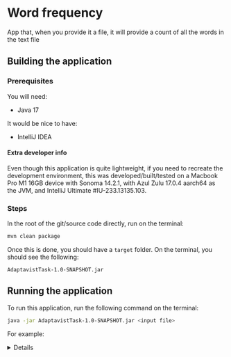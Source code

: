 # Word frequency

App that, when you provide it a file, it will provide a count of all the words in the text file

## Building the application

### Prerequisites

You will need:

* Java 17

It would be nice to have:

* IntelliJ IDEA

#### Extra developer info

Even though this application is quite lightweight, if you need to recreate the development environment, this was 
developed/built/tested on a Macbook Pro M1 16GB device with Sonoma 14.2.1, with Azul Zulu 17.0.4 aarch64 as the JVM, 
and IntelliJ Ultimate #IU-233.13135.103.

### Steps

In the root of the git/source code directly, run on the terminal:

```bash
mvn clean package
```

Once this is done, you should have a `target` folder. On the terminal, you should see the following:

```
AdaptavistTask-1.0-SNAPSHOT.jar
```


## Running the application

To run this application, run the following command on the terminal:

```bash
java -jar AdaptavistTask-1.0-SNAPSHOT.jar <input file>
```

For example:

<details>

```bash
soheb@Sohebs-MacBook-Pro target % java -jar AdaptavistTask-1.0-SNAPSHOT.jar /Users/soheb/Documents/Console.txt
line:136
mainccffjs:133
debug:129
signalr:128
bst:128
gmt:128
invoked:64
invoking:56
salehubgetproxybids:32
salehubgetwinningvehicles:30
salehubgetcurrentsalevehicle:29
salehublistvehicles:18
of:7
x:7
to:7
the:5
with:5
failed:4
log:4
error:4
a:4
connection:3
resource:3
status:3
server:3
timeout:3
not:3
salehubgetvehiclereserveanddamage:3
found:3
load:3
websockets:3
responded:3
transport:3
connected:3
websocket:2
state:2
salehubjoinsale:2
salehubgetantiforgerytoken:2
keep:2
request:2
alive:2
start:2
salehubgetliveuser:2
salehublistsales:2
loaded:1
subscribed:1
warning:1
id:1
bugsnag:1
websocketerror:1
opened:1
monitoring:1
starting:1
cb-db-c-aa-bfab:1
succeeded:1
changed:1
disconnecting:1
wsslivetestastonbarclaynetsignalrconnecttransportwebsocketsclientprotocolconnectiontokenzemrjljvojpozoziqhmtsqgmfttdtkbkxflchjozrbdabknfghnpixsxarjtgfisjkgmwbzayxqtehlryqtleiahxoccnplbhjupsxedjconnectiondatabbnameasalehubddtid:1
negotiating:1
httpslivetestastonbarclaynetsignalrnegotiateclientprotocolconnectiondatabbnameasalehubdd:1
endpoint:1
and:1
peer:1
now:1
client:1
initialization:1
salehub:1
live:1
on:1
mainfbacssmap:1
bootstrapmincssmap:1
mainccffjsmap:1
hub:1
transitioning:1
initiating:1
connecting:1

```
</details>